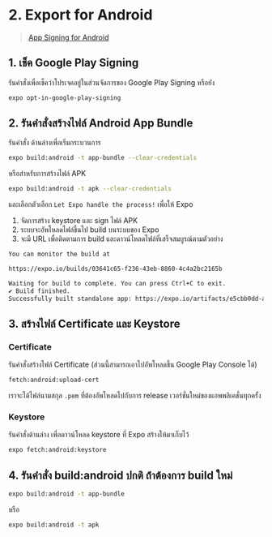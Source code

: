 
# 2. Export for Android

> [App Signing for Android](https://docs.expo.io/versions/latest/distribution/app-signing/)

## 1. เช็ค Google Play Signing

รันคำสั่งเพื่อเช็คว่าโปรเจคอยู่ในส่วนจัดการของ Google Play Signing หรือยัง

```bash
expo opt-in-google-play-signing
```

## 2. รันคำสั่งสร้างไฟล์ Android App Bundle  

รันคำสั่ง ด้านล่างเพื่อเริ่มกระบวนการ 

```bash
expo build:android -t app-bundle --clear-credentials
```

หรือสำหรับการสร้างไฟล์ APK 

```bash
expo build:android -t apk --clear-credentials
```

และเลือกตัวเลือก `Let Expo handle the process!` เพื่อให้ Expo 

1. จัดการสร้าง keystore และ sign ไฟล์ APK
2. ระบบจะอัพโหลดไฟล์ขึ้นไป build บนระบบของ Expo 
3. จะมี URL เพื่อติดตามการ build และดาวน์โหลดไฟล์ที่เสร็จสมบูรณ์ตามตัวอย่าง

```bash
You can monitor the build at

https://expo.io/builds/03641c65-f236-43eb-8860-4c4a2bc2165b

Waiting for build to complete. You can press Ctrl+C to exit.
✔ Build finished.
Successfully built standalone app: https://expo.io/artifacts/e5cbb0dd-a798-4dd2-95c5-fca3fd873137
```

## 3. สร้างไฟล์ Certificate และ Keystore 

### Certificate

รันคำสั่งสร้างไฟล์​ Certificate (ส่วนนี้สามารถเอาไปอัพโหลดขึ้น Google Play Console ได้)

```bash
fetch:android:upload-cert
```

เราจะได้ไฟล์นามสกุล `.pem` ที่ต้องอัพโหลดไปกับการ release เวอร์ชั่นใหม่ของแอพพลิเคชั่นทุกครั้ง 

### Keystore 

รันคำสั่งด้านล่าง เพื่อดาวน์โหลด keystore ที่ Expo สร้างให้มาเก็บไว้

```bash
expo fetch:android:keystore
```

## 4. รันคำสั่ง build:android ปกติ ถ่้าต้องการ build ใหม่ 

```bash
expo build:android -t app-bundle
```

หรือ 

```bash
expo build:android -t apk
```